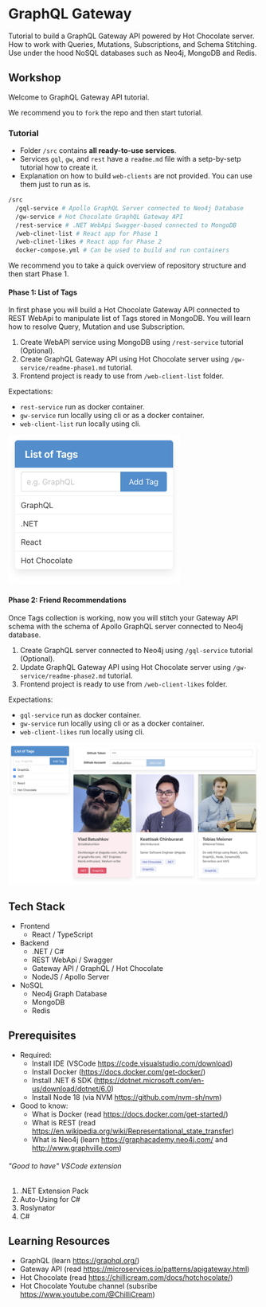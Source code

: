 # GraphQL Gateway

Tutorial to build a GraphQL Gateway API powered by Hot Chocolate server. How to work with Queries, Mutations, Subscriptions, and Schema Stitching. Use under the hood NoSQL databases such as Neo4j, MongoDB and Redis.

## Workshop

Welcome to GraphQL Gateway API tutorial.

We recommend you to `fork` the repo and then start tutorial.

### Tutorial

- Folder `/src` contains **all ready-to-use services**.
- Services `gql`, `gw`, and `rest` have a `readme.md` file with a setp-by-setp tutorial how to create it.
- Explanation on how to build `web-clients` are not provided. You can use them just to run as is.

```sh
/src
  /gql-service # Apollo GraphQL Server connected to Neo4j Database
  /gw-service # Hot Chocolate GraphQL Gateway API
  /rest-service # .NET WebApi Swagger-based connected to MongoDB
  /web-clinet-list # React app for Phase 1
  /web-clinet-likes # React app for Phase 2
  docker-compose.yml # Can be used to build and run containers
```

We recommend you to take a quick overview of repository structure and then start Phase 1.

#### Phase 1: List of Tags

In first phase you will build a Hot Chocolate Gateway API connected to REST WebApi to manipulate list of Tags stored in MongoDB. You will learn how to resolve Query, Mutation and use Subscription.

1. Create WebAPI service using MongoDB using `/rest-service` tutorial (Optional).
2. Create GraphQL Gateway API using Hot Chocolate server using `/gw-service/readme-phase1.md` tutorial.
3. Frontend project is ready to use from `/web-client-list` folder.

Expectations:

- `rest-service` run as docker container.
- `gw-service` run locally using cli or as a docker container.
- `web-client-list` run locally using cli.

![phase1](./img/phase1.png)

#### Phase 2: Friend Recommendations

Once Tags collection is working, now you will stitch your Gateway API schema with the schema of Apollo GraphQL server connected to Neo4j database.

1. Create GraphQL server connected to Neo4j using `/gql-service` tutorial (Optional).
2. Update GraphQL Gateway API using Hot Chocolate server using `/gw-service/readme-phase2.md` tutorial.
3. Frontend project is ready to use from `/web-client-likes` folder.

Expectations:

- `gql-service` run as docker container.
- `gw-service` run locally using cli or as a docker container.
- `web-client-likes` run locally using cli.

![phase2](./img/phase2.png)

## Tech Stack

- Frontend
  - React / TypeScript
- Backend
  - .NET / C#
  - REST WebApi / Swagger
  - Gateway API / GraphQL / Hot Chocolate
  - NodeJS / Apollo Server
- NoSQL
  - Neo4j Graph Database
  - MongoDB
  - Redis

## Prerequisites

- Required:
  - Install IDE (VSCode https://code.visualstudio.com/download)
  - Install Docker (https://docs.docker.com/get-docker/)
  - Install .NET 6 SDK (https://dotnet.microsoft.com/en-us/download/dotnet/6.0)
  - Install Node 18 (via NVM https://github.com/nvm-sh/nvm)
- Good to know:
  - What is Docker (read https://docs.docker.com/get-started/)
  - What is REST (read https://en.wikipedia.org/wiki/Representational_state_transfer)
  - What is Neo4j (learn https://graphacademy.neo4j.com/ and http://www.graphville.com)

###### "Good to have" VSCode extension

1. .NET Extension Pack
2. Auto-Using for C#
3. Roslynator
4. C#

## Learning Resources

- GraphQL (learn https://graphql.org/)
- Gateway API (read https://microservices.io/patterns/apigateway.html)
- Hot Chocolate (read https://chillicream.com/docs/hotchocolate/)
- Hot Chocolate Youtube channel (subsribe https://www.youtube.com/@ChilliCream)
